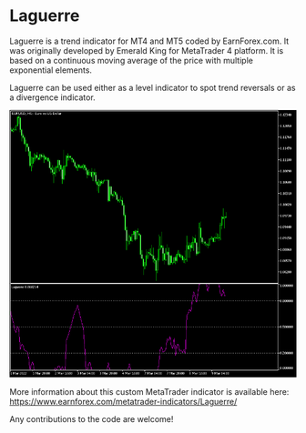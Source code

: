 # Laguerre

Laguerre is a trend indicator for MT4 and MT5 coded by EarnForex.com. It was originally developed by Emerald King for MetaTrader 4 platform. It is based on a continuous moving average of the price with multiple exponential elements.

Laguerre can be used either as a level indicator to spot trend reversals or as a divergence indicator.

![Laguerre identifies some trend change signals on this hourly EUR/USD chart](https://github.com/EarnForex/Laguerre/blob/main/README_Images/laguerre-indicator-shows-trend-evolution.png)

More information about this custom MetaTrader indicator is available here: https://www.earnforex.com/metatrader-indicators/Laguerre/

Any contributions to the code are welcome!

